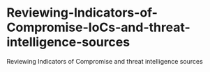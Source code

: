 # Reviewing-Indicators-of-Compromise-IoCs-and-threat-intelligence-sources
Reviewing Indicators of Compromise and threat intelligence sources
